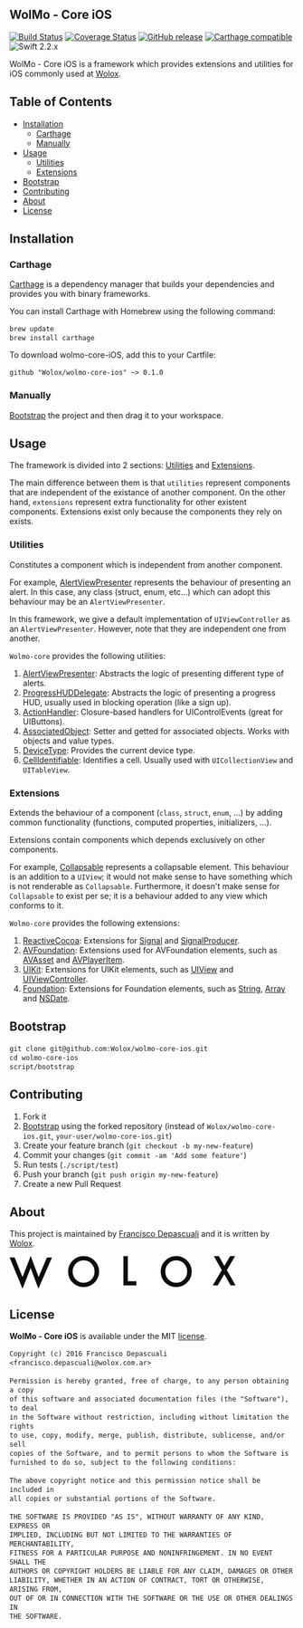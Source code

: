 ## WolMo - Core iOS
[![Build Status](https://travis-ci.org/Wolox/wolmo-core-ios.svg?branch=master)](https://travis-ci.org/Wolox/wolmo-core-ios)
[![Coverage Status](https://coveralls.io/repos/github/Wolox/wolmo-core-ios/badge.svg?branch=master)](https://coveralls.io/github/Wolox/wolmo-core-ios?branch=master)
[![GitHub release](https://img.shields.io/github/release/Wolox/wolmo-core-ios.svg)](https://github.com/Wolox/wolmo-core-ios/releases)
[![Carthage compatible](https://img.shields.io/badge/Carthage-compatible-4BC51D.svg?style=flat)](https://github.com/Carthage/Carthage) 
![Swift 2.2.x](https://img.shields.io/badge/Swift-2.2.x-orange.svg)

WolMo - Core iOS is a framework which provides extensions and utilities for iOS commonly used at [Wolox](http://www.wolox.com.ar/).


## Table of Contents

  * [Installation](#installation)
    * [Carthage](#carthage)
    * [Manually](#manually)
  * [Usage](#usage)
    * [Utilities](#utilities)
    * [Extensions](#extensions)
  * [Bootstrap](#bootstrap) 
  * [Contributing](#usage)
  * [About](#about)
  * [License](#license)

## Installation

### Carthage

[Carthage](https://github.com/Carthage/Carthage) is a dependency manager that builds your dependencies and provides you with binary frameworks.

You can install Carthage with Homebrew using the following command:

```
brew update
brew install carthage
```
To download wolmo-core-iOS, add this to your Cartfile:
```
github "Wolox/wolmo-core-ios" ~> 0.1.0
```

### Manually
[Bootstrap](#bootstrap) the project and then drag it to your workspace.

## Usage

The framework is divided into 2 sections: [Utilities](#utilities) and [Extensions](#extensions). 

The main difference between them is that `utilities` represent components that are independent of the existance of another component. On the other hand, `extensions` represent extra functionality for other existent components. Extensions exist only because the components they rely on exists.

### Utilities
Constitutes a component which is independent from another component.

For example, [AlertViewPresenter](Core/Utilities/Alerts/AlertViewPresenter.swift) represents the behaviour of presenting an alert. In this case, any class (struct, enum, etc...) which can adopt this behaviour may be an `AlertViewPresenter`. 

In this framework, we give a default implementation of `UIViewController` as an `AlertViewPresenter`. However, note that they are independent one from another.

`Wolmo-core` provides the following utilities:

1. [AlertViewPresenter](Core/Utilities/Alerts/AlertViewPresenter.swift): Abstracts the logic of presenting different type of alerts.
2. [ProgressHUDDelegate](Core/Utilities/ProgressHUD/ProgressHUDDelegate.swift): Abstracts the logic of presenting a progress HUD, usually used in blocking operation (like a sign up).
3. [ActionHandler](Core/Utilities/ActionHandler.swift): Closure-based handlers for UIControlEvents (great for UIButtons).
4. [AssociatedObject](Core/Utilities/AssociatedObject.swift): Setter and getted for associated objects. Works with objects and value types.
5. [DeviceType](Core/Utilities/DeviceType.swift): Provides the current device type.
6. [CellIdentifiable](Core/Utilities/CellIdentifiable.swift): Identifies a cell. Usually used with `UICollectionView` and `UITableView`.

### Extensions
Extends the behaviour of a component (`class`, `struct`, `enum`, ...) by adding common functionality (functions, computed properties, initializers, ...). 

Extensions contain components which depends exclusively on other components. 

For example, [Collapsable](Core/Extensions/UIKit/UIView/Collapsable.swift) represents a collapsable element. This behaviour is an addition to a `UIView`; it would not make sense to have something which is not renderable as `Collapsable`. Furthermore, it doesn't make sense for `Collapsable` to exist per se; it is a behaviour added to any view which conforms to it.

`Wolmo-core` provides the following extensions:

1. [ReactiveCocoa](Core/Extensions/ReactiveCocoa): Extensions for [Signal](Core/Extensions/ReactiveCocoa/Signal.swift) and [SignalProducer](Core/Extensions/ReactiveCocoa/SignalProducer.swift).
2. [AVFoundation](Core/Extensions/AVFoundation): Extensions used for AVFoundation elements, such as [AVAsset](Core/Extensions/AVFoundation/AVAsset.swift) and [AVPlayerItem](Core/Extensions/AVFoundation/AVPlayerItem.swift).
3. [UIKit](Core/Extensions/UIKit): Extensions for UIKit elements, such as [UIView](Core/Extensions/UIKit/UIView/UIView.swift) and [UIViewController](Core/Extensions/UIKit/UIViewController.swift).
4. [Foundation](Core/Extensions/Foundation): Extensions for Foundation elements, such as [String](Core/Extensions/Foundation/String.swift), [Array](Core/Extensions/Foundation/Array.swift) and [NSDate](Core/Extensions/Foundation/NSDate.swift).

## Bootstrap
```
git clone git@github.com:Wolox/wolmo-core-ios.git
cd wolmo-core-ios
script/bootstrap
```

## Contributing
1. Fork it
2. [Bootstrap](#bootstrap) using the forked repository (instead of `Wolox/wolmo-core-ios.git`, `your-user/wolmo-core-ios.git`)
3. Create your feature branch (`git checkout -b my-new-feature`)
4. Commit your changes (`git commit -am 'Add some feature'`)
5. Run tests (`./script/test`)
6. Push your branch (`git push origin my-new-feature`)
7. Create a new Pull Request

## About

This project is maintained by [Francisco Depascuali](https://github.com/FranDepascuali) and it is written by [Wolox](http://www.wolox.com.ar).

![Wolox](https://raw.githubusercontent.com/Wolox/press-kit/master/logos/logo_banner.png)

## License
**WolMo - Core iOS** is available under the MIT [license](LICENSE.txt).

    Copyright (c) 2016 Francisco Depascuali <francisco.depascuali@wolox.com.ar>

    Permission is hereby granted, free of charge, to any person obtaining a copy
    of this software and associated documentation files (the "Software"), to deal
    in the Software without restriction, including without limitation the rights
    to use, copy, modify, merge, publish, distribute, sublicense, and/or sell
    copies of the Software, and to permit persons to whom the Software is
    furnished to do so, subject to the following conditions:

    The above copyright notice and this permission notice shall be included in
    all copies or substantial portions of the Software.

    THE SOFTWARE IS PROVIDED "AS IS", WITHOUT WARRANTY OF ANY KIND, EXPRESS OR
    IMPLIED, INCLUDING BUT NOT LIMITED TO THE WARRANTIES OF MERCHANTABILITY,
    FITNESS FOR A PARTICULAR PURPOSE AND NONINFRINGEMENT. IN NO EVENT SHALL THE
    AUTHORS OR COPYRIGHT HOLDERS BE LIABLE FOR ANY CLAIM, DAMAGES OR OTHER
    LIABILITY, WHETHER IN AN ACTION OF CONTRACT, TORT OR OTHERWISE, ARISING FROM,
    OUT OF OR IN CONNECTION WITH THE SOFTWARE OR THE USE OR OTHER DEALINGS IN
    THE SOFTWARE.
